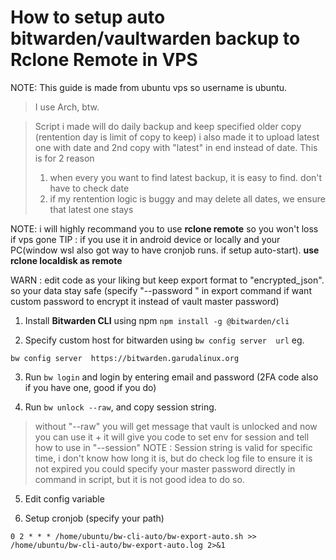 # How to setup auto bitwarden/vaultwarden backup to Rclone Remote in VPS
NOTE: This guide is made from ubuntu vps so username is ubuntu.
> I use Arch, btw.

> Script i made will do daily backup and keep specified older copy (rentention day is limit of copy to keep)
> i also made it to upload latest one with date and 2nd copy with "latest" in end instead of date. This is for 2 reason
> 	1. when every you want to find latest backup, it is easy to find. don't have to check date
> 	2. if my rentention logic is buggy and may delete all dates, we ensure that latest one stays

 NOTE: i will highly recommand you to use **rclone remote**  so you won't loss if vps gone
 TIP : if you use it in android device or locally and your PC(window wsl also got way to have cronjob runs. if setup auto-start). **use rclone localdisk as remote**

WARN : edit code as your liking but keep export format to "encrypted_json". so your data stay safe (specify "--password " in export command if want custom password to encrypt it instead of vault master password)

1.  Install **Bitwarden CLI** using npm `npm install -g @bitwarden/cli`

2. Specify custom host for bitwarden using `bw config server  url`
eg. 
```
bw config server  https://bitwarden.garudalinux.org
```

3. Run `bw login` and login by entering email and password (2FA  code also if you have one, good if you do)

4. Run `bw unlock --raw`, and copy session string. 
> without "--raw" you will get message that vault is unlocked and now you can use it + it will give you code to set env for session and tell how to use in "--session"
> NOTE : Session string is valid for specific time, i don't know how long it is, but do check log file to ensure it is not expired
> you could specify your master password directly in command in script, but it is not good idea to do so.

5. Edit config variable

6. Setup cronjob (specify your path)
```
0 2 * * * /home/ubuntu/bw-cli-auto/bw-export-auto.sh >> /home/ubuntu/bw-cli-auto/bw-export-auto.log 2>&1
```
